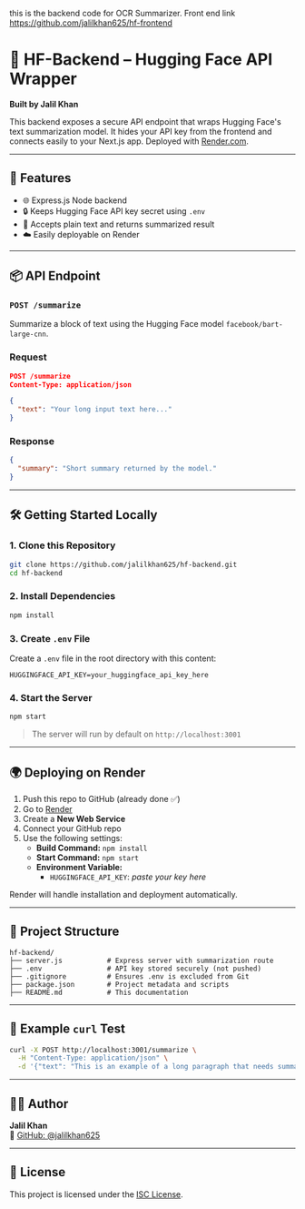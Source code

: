 this is the backend code for OCR Summarizer. Front end link https://github.com/jalilkhan625/hf-frontend

# 🧠 HF-Backend – Hugging Face API Wrapper  
**Built by Jalil Khan**

This backend exposes a secure API endpoint that wraps Hugging Face's text summarization model. It hides your API key from the frontend and connects easily to your Next.js app. Deployed with [Render.com](https://render.com).

---

## 🚀 Features

- 🌐 Express.js Node backend
- 🔒 Keeps Hugging Face API key secret using `.env`
- 🔁 Accepts plain text and returns summarized result
- ☁️ Easily deployable on Render

---

## 📦 API Endpoint

### `POST /summarize`

Summarize a block of text using the Hugging Face model `facebook/bart-large-cnn`.

### Request
```json
POST /summarize
Content-Type: application/json

{
  "text": "Your long input text here..."
}
```

### Response
```json
{
  "summary": "Short summary returned by the model."
}
```

---

## 🛠️ Getting Started Locally

### 1. Clone this Repository
```bash
git clone https://github.com/jalilkhan625/hf-backend.git
cd hf-backend
```

### 2. Install Dependencies
```bash
npm install
```

### 3. Create `.env` File
Create a `.env` file in the root directory with this content:
```env
HUGGINGFACE_API_KEY=your_huggingface_api_key_here
```

### 4. Start the Server
```bash
npm start
```

> The server will run by default on `http://localhost:3001`

---

## 🌍 Deploying on Render

1. Push this repo to GitHub (already done ✅)
2. Go to [Render](https://render.com)
3. Create a **New Web Service**
4. Connect your GitHub repo
5. Use the following settings:
   - **Build Command:** `npm install`
   - **Start Command:** `npm start`
   - **Environment Variable:**  
     - `HUGGINGFACE_API_KEY`: *paste your key here*

Render will handle installation and deployment automatically.

---

## 📁 Project Structure

```
hf-backend/
├── server.js           # Express server with summarization route
├── .env                # API key stored securely (not pushed)
├── .gitignore          # Ensures .env is excluded from Git
├── package.json        # Project metadata and scripts
├── README.md           # This documentation
```

---

## 🧪 Example `curl` Test

```bash
curl -X POST http://localhost:3001/summarize \
  -H "Content-Type: application/json" \
  -d '{"text": "This is an example of a long paragraph that needs summarization."}'
```

---

## 👨‍💻 Author

**Jalil Khan**  
🔗 [GitHub: @jalilkhan625](https://github.com/jalilkhan625)

---

## 📃 License

This project is licensed under the [ISC License](https://opensource.org/licenses/ISC).
